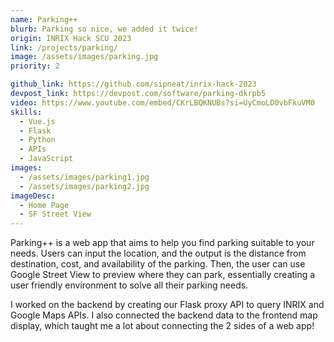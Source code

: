 ```yaml
---
name: Parking++
blurb: Parking so nice, we added it twice!
origin: INRIX Hack SCU 2023
link: /projects/parking/
image: /assets/images/parking.jpg
priority: 2

github_link: https://github.com/sipneat/inrix-hack-2023
devpost_link: https://devpost.com/software/parking-dkrpb5
video: https://www.youtube.com/embed/CKrLBQKNUBs?si=UyCmoLD0vbFkuVM0
skills: 
  - Vue.js
  - Flask
  - Python
  - APIs
  - JavaScript
images:
  - /assets/images/parking1.jpg
  - /assets/images/parking2.jpg
imageDesc:
  - Home Page
  - SF Street View
---
```


Parking++ is a web app that aims to help you find parking suitable to your needs. Users can input the location, and the output is the distance from destination, cost, and availability of the parking. Then, the user can use Google Street View to preview where they can park, essentially creating a user friendly environment to solve all their parking needs.

I worked on the backend by creating our Flask proxy API to query INRIX and Google Maps APIs. I also connected the backend data to the frontend map display, which taught me a lot about connecting the 2 sides of a web app!